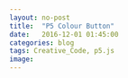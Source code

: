 ```yaml
---
layout: no-post
title:  "P5 Colour Button"
date:   2016-12-01 01:45:00
categories: blog
tags: Creative_Code, p5.js
image:
---
```

<script src="/js/p5Sketches/P5colourButton.js" type="text/javascript"></script>
